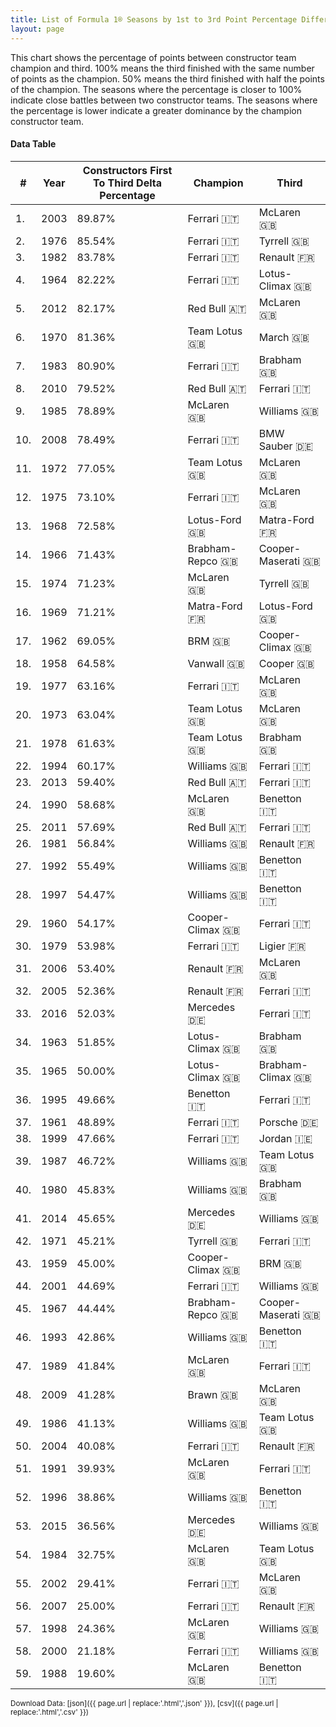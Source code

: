```yaml
---
title: List of Formula 1® Seasons by 1st to 3rd Point Percentage Difference in Constructor's Championship
layout: page
---
```


<canvas id="chart" width="400" height="180"></canvas>
<script>
var data = {
    "datasets": [
        {
            "backgroundColor": "#f3a935",
            "borderColor": "#f68639",
            "borderWidth": 1,
            "data": [
                89.87,
                85.54,
                83.78,
                82.22,
                82.17,
                81.36,
                80.9,
                79.52,
                78.89,
                78.49,
                77.05,
                73.1,
                72.58,
                71.43,
                71.23,
                71.21,
                69.05,
                64.58,
                63.16,
                63.04,
                61.63,
                60.17,
                59.4,
                58.68,
                57.69,
                56.84,
                55.49,
                54.47,
                54.17,
                53.98,
                53.4,
                52.36,
                52.03,
                51.85,
                50.0,
                49.66,
                48.89,
                47.66,
                46.72,
                45.83,
                45.65,
                45.21,
                45.0,
                44.69,
                44.44,
                42.86,
                41.84,
                41.28,
                41.13,
                40.08,
                39.93,
                38.86,
                36.56,
                32.75,
                29.41,
                25.0,
                24.36,
                21.18,
                19.6
            ],
            "label": "Constructors First To Third Delta Percentage"
        }
    ],
    "labels": [
        "2003",
        "1976",
        "1982",
        "1964",
        "2012",
        "1970",
        "1983",
        "2010",
        "1985",
        "2008",
        "1972",
        "1975",
        "1968",
        "1966",
        "1974",
        "1969",
        "1962",
        "1958",
        "1977",
        "1973",
        "1978",
        "1994",
        "2013",
        "1990",
        "2011",
        "1981",
        "1992",
        "1997",
        "1960",
        "1979",
        "2006",
        "2005",
        "2016",
        "1963",
        "1965",
        "1995",
        "1961",
        "1999",
        "1987",
        "1980",
        "2014",
        "1971",
        "1959",
        "2001",
        "1967",
        "1993",
        "1989",
        "2009",
        "1986",
        "2004",
        "1991",
        "1996",
        "2015",
        "1984",
        "2002",
        "2007",
        "1998",
        "2000",
        "1988"
    ]
};
var options = {
  legend: {
    display: false
  },
  scales: {
    xAxes: [{
      ticks: {
        beginAtZero: true,
        maxRotation: 180,
        display: window.innerWidth > 800
      }
    }],
    yAxes: [{
      ticks: {
        beginAtZero: true
      }
    }]
  },
  onResize: function(chart, size) {
    chart.options.scales.xAxes[0].ticks.display = size.width > 800;
  }
};
new Chart("chart", {
    data: data,
    type: 'bar',
    options: options
});
</script>

This chart shows the percentage of points between constructor team champion and third. 100% means the third finished with the same number of points as the champion. 50% means the third finished with half the points of the champion. The seasons where the percentage is closer to 100% indicate close battles between two constructor teams. The seasons where the percentage is lower indicate a greater dominance by the champion constructor team.

#### Data Table

| # | Year | Constructors First To Third Delta Percentage | Champion | Third |
|--|--|--|--|--|
| 1. | 2003 | 89.87% | Ferrari 🇮🇹 | McLaren 🇬🇧 |
| 2. | 1976 | 85.54% | Ferrari 🇮🇹 | Tyrrell 🇬🇧 |
| 3. | 1982 | 83.78% | Ferrari 🇮🇹 | Renault 🇫🇷 |
| 4. | 1964 | 82.22% | Ferrari 🇮🇹 | Lotus-Climax 🇬🇧 |
| 5. | 2012 | 82.17% | Red Bull 🇦🇹 | McLaren 🇬🇧 |
| 6. | 1970 | 81.36% | Team Lotus 🇬🇧 | March 🇬🇧 |
| 7. | 1983 | 80.90% | Ferrari 🇮🇹 | Brabham 🇬🇧 |
| 8. | 2010 | 79.52% | Red Bull 🇦🇹 | Ferrari 🇮🇹 |
| 9. | 1985 | 78.89% | McLaren 🇬🇧 | Williams 🇬🇧 |
| 10. | 2008 | 78.49% | Ferrari 🇮🇹 | BMW Sauber 🇩🇪 |
| 11. | 1972 | 77.05% | Team Lotus 🇬🇧 | McLaren 🇬🇧 |
| 12. | 1975 | 73.10% | Ferrari 🇮🇹 | McLaren 🇬🇧 |
| 13. | 1968 | 72.58% | Lotus-Ford 🇬🇧 | Matra-Ford 🇫🇷 |
| 14. | 1966 | 71.43% | Brabham-Repco 🇬🇧 | Cooper-Maserati 🇬🇧 |
| 15. | 1974 | 71.23% | McLaren 🇬🇧 | Tyrrell 🇬🇧 |
| 16. | 1969 | 71.21% | Matra-Ford 🇫🇷 | Lotus-Ford 🇬🇧 |
| 17. | 1962 | 69.05% | BRM 🇬🇧 | Cooper-Climax 🇬🇧 |
| 18. | 1958 | 64.58% | Vanwall 🇬🇧 | Cooper 🇬🇧 |
| 19. | 1977 | 63.16% | Ferrari 🇮🇹 | McLaren 🇬🇧 |
| 20. | 1973 | 63.04% | Team Lotus 🇬🇧 | McLaren 🇬🇧 |
| 21. | 1978 | 61.63% | Team Lotus 🇬🇧 | Brabham 🇬🇧 |
| 22. | 1994 | 60.17% | Williams 🇬🇧 | Ferrari 🇮🇹 |
| 23. | 2013 | 59.40% | Red Bull 🇦🇹 | Ferrari 🇮🇹 |
| 24. | 1990 | 58.68% | McLaren 🇬🇧 | Benetton 🇮🇹 |
| 25. | 2011 | 57.69% | Red Bull 🇦🇹 | Ferrari 🇮🇹 |
| 26. | 1981 | 56.84% | Williams 🇬🇧 | Renault 🇫🇷 |
| 27. | 1992 | 55.49% | Williams 🇬🇧 | Benetton 🇮🇹 |
| 28. | 1997 | 54.47% | Williams 🇬🇧 | Benetton 🇮🇹 |
| 29. | 1960 | 54.17% | Cooper-Climax 🇬🇧 | Ferrari 🇮🇹 |
| 30. | 1979 | 53.98% | Ferrari 🇮🇹 | Ligier 🇫🇷 |
| 31. | 2006 | 53.40% | Renault 🇫🇷 | McLaren 🇬🇧 |
| 32. | 2005 | 52.36% | Renault 🇫🇷 | Ferrari 🇮🇹 |
| 33. | 2016 | 52.03% | Mercedes 🇩🇪 | Ferrari 🇮🇹 |
| 34. | 1963 | 51.85% | Lotus-Climax 🇬🇧 | Brabham 🇬🇧 |
| 35. | 1965 | 50.00% | Lotus-Climax 🇬🇧 | Brabham-Climax 🇬🇧 |
| 36. | 1995 | 49.66% | Benetton 🇮🇹 | Ferrari 🇮🇹 |
| 37. | 1961 | 48.89% | Ferrari 🇮🇹 | Porsche 🇩🇪 |
| 38. | 1999 | 47.66% | Ferrari 🇮🇹 | Jordan 🇮🇪 |
| 39. | 1987 | 46.72% | Williams 🇬🇧 | Team Lotus 🇬🇧 |
| 40. | 1980 | 45.83% | Williams 🇬🇧 | Brabham 🇬🇧 |
| 41. | 2014 | 45.65% | Mercedes 🇩🇪 | Williams 🇬🇧 |
| 42. | 1971 | 45.21% | Tyrrell 🇬🇧 | Ferrari 🇮🇹 |
| 43. | 1959 | 45.00% | Cooper-Climax 🇬🇧 | BRM 🇬🇧 |
| 44. | 2001 | 44.69% | Ferrari 🇮🇹 | Williams 🇬🇧 |
| 45. | 1967 | 44.44% | Brabham-Repco 🇬🇧 | Cooper-Maserati 🇬🇧 |
| 46. | 1993 | 42.86% | Williams 🇬🇧 | Benetton 🇮🇹 |
| 47. | 1989 | 41.84% | McLaren 🇬🇧 | Ferrari 🇮🇹 |
| 48. | 2009 | 41.28% | Brawn 🇬🇧 | McLaren 🇬🇧 |
| 49. | 1986 | 41.13% | Williams 🇬🇧 | Team Lotus 🇬🇧 |
| 50. | 2004 | 40.08% | Ferrari 🇮🇹 | Renault 🇫🇷 |
| 51. | 1991 | 39.93% | McLaren 🇬🇧 | Ferrari 🇮🇹 |
| 52. | 1996 | 38.86% | Williams 🇬🇧 | Benetton 🇮🇹 |
| 53. | 2015 | 36.56% | Mercedes 🇩🇪 | Williams 🇬🇧 |
| 54. | 1984 | 32.75% | McLaren 🇬🇧 | Team Lotus 🇬🇧 |
| 55. | 2002 | 29.41% | Ferrari 🇮🇹 | McLaren 🇬🇧 |
| 56. | 2007 | 25.00% | Ferrari 🇮🇹 | Renault 🇫🇷 |
| 57. | 1998 | 24.36% | McLaren 🇬🇧 | Williams 🇬🇧 |
| 58. | 2000 | 21.18% | Ferrari 🇮🇹 | Williams 🇬🇧 |
| 59. | 1988 | 19.60% | McLaren 🇬🇧 | Benetton 🇮🇹 |

<small>Download Data: [json]({{ page.url | replace:'.html','.json' }}), [csv]({{ page.url | replace:'.html','.csv' }})</small>
